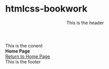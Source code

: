 # htmlcss-bookwork

<!DOCTYPE html>
<html>
  <head>
    <title>Template</title>
    <meta charset=utf-8>
  </head>
<body>
  <div id="wrapper">
     <header>
       This is the header
    </header>
    <div id="content">
      This is the conent
      <br>
      <strong>Home Page</strong>
      <br>
      <a href="./htmlcss-bookwork/page2</a><br>
      <a href="https://github.com/ophelietta/htmlcss-bookwork/blob/master/README.md">Return to Home Page</a><br>
       </div>
  <footer>
    This is the footer
    </footer>
  </div>
</body>
</html>    
      
    
